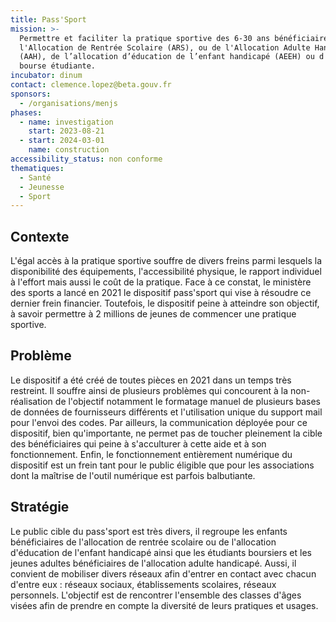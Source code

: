 ```yaml
---
title: Pass'Sport
mission: >-
  Permettre et faciliter la pratique sportive des 6-30 ans bénéficiaires de
  l'Allocation de Rentrée Scolaire (ARS), ou de l'Allocation Adulte Handicapé
  (AAH), de l’allocation d’éducation de l’enfant handicapé (AEEH) ou d'une
  bourse étudiante.
incubator: dinum
contact: clemence.lopez@beta.gouv.fr
sponsors:
  - /organisations/menjs
phases:
  - name: investigation
    start: 2023-08-21
  - start: 2024-03-01
    name: construction
accessibility_status: non conforme
thematiques:
  - Santé
  - Jeunesse
  - Sport
---
```

## Contexte

L'égal accès à la pratique sportive souffre de divers freins parmi lesquels la disponibilité des équipements, l'accessibilité physique, le rapport individuel à l'effort mais aussi le coût de la pratique. Face à ce constat, le ministère des sports a lancé en 2021 le dispositif pass'sport qui vise à résoudre ce dernier frein financier. Toutefois, le dispositif peine à atteindre son objectif, à savoir permettre à 2 millions de jeunes de commencer une pratique sportive. 

## Problème

Le dispositif a été créé de toutes pièces en 2021 dans un temps très restreint. Il souffre ainsi de plusieurs problèmes qui concourent à la non-réalisation de l'objectif notamment le formatage manuel de plusieurs bases de données de fournisseurs différents et l'utilisation unique du support mail pour l'envoi des codes. Par ailleurs, la communication déployée pour ce dispositif, bien qu'importante, ne permet pas de toucher pleinement la cible des bénéficiaires qui peine à s'acculturer à cette aide et à son fonctionnement. Enfin, le fonctionnement entièrement numérique du dispositif est un frein tant pour le public éligible que pour les associations dont la maîtrise de l'outil numérique est parfois balbutiante. 


## Stratégie

Le public cible du pass'sport est très divers, il regroupe les enfants bénéficiaires de l'allocation de rentrée scolaire ou de l'allocation d'éducation de l'enfant handicapé ainsi que les étudiants boursiers et les jeunes adultes bénéficiaires de l'allocation adulte handicapé. Aussi, il convient de mobiliser divers réseaux afin d'entrer en contact avec chacun d'entre eux : réseaux sociaux, établissements scolaires, réseaux personnels. L'objectif est de rencontrer l'ensemble des classes d'âges visées afin de prendre en compte la diversité de leurs pratiques et usages.